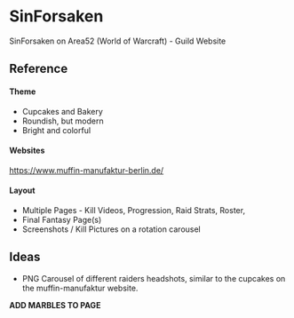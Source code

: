 # SinForsaken

SinForsaken on Area52 (World of Warcraft) - Guild Website

## Reference

#### Theme

- Cupcakes and Bakery
- Roundish, but modern
- Bright and colorful

#### Websites

https://www.muffin-manufaktur-berlin.de/

#### Layout

- Multiple Pages - Kill Videos, Progression, Raid Strats, Roster,
- Final Fantasy Page(s)
- Screenshots / Kill Pictures on a rotation carousel

## Ideas

- PNG Carousel of different raiders headshots, similar to the cupcakes on the muffin-manufaktur website.

**ADD MARBLES TO PAGE**
